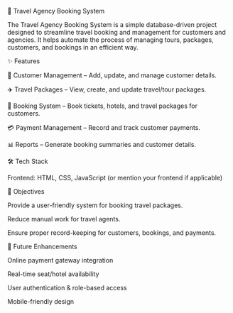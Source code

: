 🧳 Travel Agency Booking System

The Travel Agency Booking System is a simple database-driven project designed to streamline travel booking and management for customers and agencies. It helps automate the process of managing tours, packages, customers, and bookings in an efficient way.

✨ Features

📌 Customer Management – Add, update, and manage customer details.

✈️ Travel Packages – View, create, and update travel/tour packages.

🏨 Booking System – Book tickets, hotels, and travel packages for customers.

💳 Payment Management – Record and track customer payments.

📊 Reports – Generate booking summaries and customer details.

🛠️ Tech Stack

Frontend: HTML, CSS, JavaScript (or mention your frontend if applicable)

🎯 Objectives

Provide a user-friendly system for booking travel packages.

Reduce manual work for travel agents.

Ensure proper record-keeping for customers, bookings, and payments.

🚀 Future Enhancements

Online payment gateway integration

Real-time seat/hotel availability

User authentication & role-based access

Mobile-friendly design
